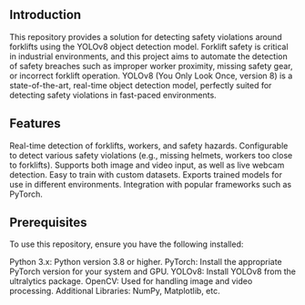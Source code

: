 ## Introduction
This repository provides a solution for detecting safety violations around forklifts using the YOLOv8 object detection model. Forklift safety is critical in industrial environments, and this project aims to automate the detection of safety breaches such as improper worker proximity, missing safety gear, or incorrect forklift operation. YOLOv8 (You Only Look Once, version 8) is a state-of-the-art, real-time object detection model, perfectly suited for detecting safety violations in fast-paced environments.

## Features
Real-time detection of forklifts, workers, and safety hazards.
Configurable to detect various safety violations (e.g., missing helmets, workers too close to forklifts).
Supports both image and video input, as well as live webcam detection.
Easy to train with custom datasets.
Exports trained models for use in different environments.
Integration with popular frameworks such as PyTorch.

## Prerequisites
To use this repository, ensure you have the following installed:

Python 3.x: Python version 3.8 or higher.
PyTorch: Install the appropriate PyTorch version for your system and GPU.
YOLOv8: Install YOLOv8 from the ultralytics package.
OpenCV: Used for handling image and video processing.
Additional Libraries: NumPy, Matplotlib, etc.
